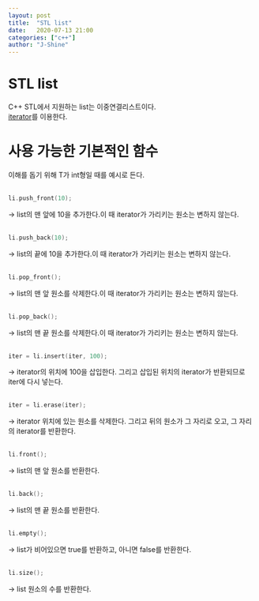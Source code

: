 ```yaml
---
layout: post
title:  "STL list"
date:   2020-07-13 21:00
categories: ["c++"]
author: "J-Shine"
---
```


# STL list
C++ STL에서 지원하는 list<T>는 이중연결리스트이다.<br>
[iterator](https://j-shine.github.io//c++/2020/07/13/iterator.html)를 이용한다.<br>

# 사용 가능한 기본적인 함수
이해를 돕기 위해 T가 int형일 때를 예시로 든다.<br><br>

```c++  
li.push_front(10);
```
-> list의 맨 앞에 10을 추가한다.이 때 iterator가 가리키는 원소는 변하지 않는다.<br><br> 

```c++  
li.push_back(10);
```
-> list의 끝에 10을 추가한다.이 때 iterator가 가리키는 원소는 변하지 않는다.<br><br> 
```c++  
li.pop_front();
```
-> list의 맨 앞 원소를 삭제한다.이 때 iterator가 가리키는 원소는 변하지 않는다.<br><br> 
```c++  
li.pop_back();
```
-> list의 맨 끝 원소를 삭제한다.이 때 iterator가 가리키는 원소는 변하지 않는다.<br><br> 
```c++  
iter = li.insert(iter, 100);
```
-> iterator의 위치에 100을 삽입한다. 그리고 삽입된 위치의 iterator가 반환되므로 iter에 다시 넣는다.<br><br>
```c++  
iter = li.erase(iter);
```
-> iterator 위치에 있는 원소를 삭제한다. 그리고 뒤의 원소가 그 자리로 오고, 그 자리의 iterator를 반환한다.<br><br>

```c++  
li.front();
```
-> list의 맨 앞 원소를 반환한다.<br><br>

```c++  
li.back();
```
-> list의 맨 끝 원소를 반환한다.<br><br>

```c++  
li.empty();
```
-> list가 비어있으면 true를 반환하고, 아니면 false를 반환한다.<br><br>

```c++  
li.size();
```
-> list 원소의 수를 반환한다.<br><br>
